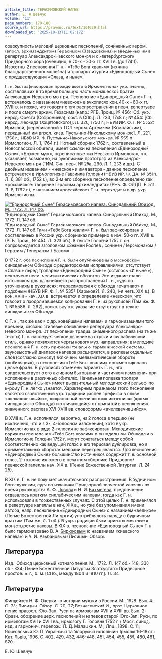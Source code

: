 ```yaml
---
article_title: ГЕРАСИМОВСКИЙ НАПЕВ
author: Е. Ю.Шевчук
volume: '11'
page_numbers: 179-180
source_url: https://pravenc.ru/text/164629.html
downloaded_at: '2025-10-13T11:02:17Z'
---
```


совокупность мелодий церковных песнопений, сочиненных иером. (впосл. архимандритом) [Герасимом (Завадовским)](<https://pravenc.ru/text/Герасимом (Завадовским).html>) и введенных им в репертуар Александро-Невского мон-ря и с.-петербургского Придворного хора (очевидно, в 20-х - 30-х гг. XVIII в. (до 1741)). Известны 2 песнопения Г. н.- «Тебе Бога хвалим» (из чина благодарственного молебна) и тропарь литургии «Единородный Сыне» с предшествующим «Слава, и ныне».

Г. н. был зафиксирован прежде всего в Ирмологионах укр. певчих, составлявших в то время большую часть монашеской братии Александро-Невского мон-ря. Песнопение «Единородный Сыне» Г. н. встречалось с названием «невское» в рукописях кон. 40-х - 60-х гг. XVIII в. и позже, что говорит о его распространении в певч. репертуаре и после смерти архим. Герасима (напр.: РГБ. Троиц. № 456: [Сб. укр. иерод. Ореста (Софрониева), сост. в СПб.]. Л. 233, 1748 г.; № 454: [Cб. иерод. Леонида (Хоцятовского)]. Л. 320, 1750 г.; НБУВ ИР. Ф. 1. № 5552: Ирмолой, [переписанный в ТСЛ иером. Артемием (Компайским), переданный им впосл. киев. Пустынно-Никольскому мон-рю]. Л. 221, 1756 г.; НБУВ ИР. Ф. Пустынно-Никольского мон-ря. № 555 п: Ирмологион. Л. 1, 1764 г.). Нотный сборник 1762 г., составленный в Новоспасской обители, имеет ссылки на песнопения «Единородный Сыне», «Блажен муж», переписанные «из Невского Ирмолога», что указывает, возможно, на рукописный протограф из Александро-Невского мон-ря (ГИМ. Син. певч. № 29а, 29б. Л. 1, 233 и др.). С двойным названием - «невское» и имя автора - данное песнопение встречается в Ирмологионе Гавриила [Головни](https://pravenc.ru/text/Головни.html) (НБУВ ИР. Ф. ДА. № 351п. Л. 6, 381 об., 1752 г.), во 2-м его сборнике песнопение определено как «российское: творение Герасима архимандрита» (РНБ. Ф. ОЛДП. F. 511. Л. 8, 1762 г.), с названием «российское» Г. н. переходит и в др. укр. Ирмологионы.

[![&quot;Единородный Сыне&quot; Герасимовского напева. Синодальный Обиход. М., 1772. Л. 147 об.](https://pravenc.ru/data/925/467/1234/i200.jpg "Кликните для увеличения картинки")](https://pravenc.ru/data/925/467/1234/i400.jpg)"Единородный Сыне" Герасимовского напева. Синодальный Обиход. М., 1772. Л. 147 об.  
"Единородный Сыне" Герасимовского напева. Синодальный Обиход. М., 1772. Л. 147 об.Гимн «Тебе Бога хвалим» Г. н. был зафиксирован в составленных в России укр. сборниках примерно в нач. 50-х гг. XVIII в. (РГБ. Троиц. № 454. Л. 323 об.). В тексте Головни 1752 г. он сопровождается заголовком «Знамен Роспев / сочинен / Iеромонахом / Герасим / Генералом / Басом».

В 1772 г. оба песнопения Г. н. были опубликованы в московском cинодальном Обиходе с редакторскими исправлениями: отсутствует «Слава:» перед тропарем «Единородный Сыне» (осталось «И ныне:»), исключено неск. мелизматических оборотов. Это издание стало источником для дальнейшего распространения Г. н., судя по уточнениям в рукописях: «герасимовская с обихода печатнаго» и подобным (НБУВ ИР. Ф. 1. № 5357 [Харьков?]. Л. 240, 1-я четв. ХIХ в.). В кон. ХVIII - нач. ХIХ в. встречается и определение «невское», что говорит о продолжавшемся копировании Г. н. из рукописей (Там же. Ф. 1. № 5586. Л. 292), поскольку это указание отсутствует в тексте синодального Обихода.

С Г. н., так же как и с др. новейшими напевами и гармонизациями того времени, связано стилевое обновление репертуара Александро-Невского мон-ря. От песнопений традиц. знаменного распева (на те же тексты) Г. н. наследует четкое деление на строки и силлабический стиль, однако появляются черты нового муз. направления: в мелодике песнопений Г. н. есть признаки тонально-гармонической системы, звуковысотный диапазон напевов расширяется, в распевы отдельных слов (согласно смыслу) включены мелизматические обороты («юбиляции»), в песнопении «Тебе Бога хвалим» орнаментированы целые фразы. В рукописях отмечены варианты Г. н., что свидетельствует о его активном бытовании и частичном изменении при исполнении в различных обителях. Начальная попевка тропаря «Единородный Сыне» имеет выразительный мелодический рельеф, по к-рому Г. н. легко узнается. Характерным признаком этого песнопения является свойственный укр. традиции распев префикса в слове «вочеловечивыйся», сохраненный почти во всех источниках (кроме синодального Обихода) и отличающийся от принятой в песнопениях знаменного распева XVI-XVIII вв. словоформы «вчеловечившийся».

В ХVIII в. Г. н. исполнялся, вероятно, на 2 голоса в терцию (не исключено, что и в 3-, 4-голосном изложении), хотя в укр. Ирмологионах в виде 2-голосия не зафиксирован. Мелодические варианты песнопения «Тебе Бога хвалим» в синодальном Обиходе и в Ирмологионе Головни 1752 г. могут сочетаться между собой соответственно как ведущий голос и его терцовая дублировка, но в орнаментальных оборотах мелодии перекрещиваются. Для песнопения «Единородный Сыне» большинство источников содержит т. н. основной голос, 2-голосие изложено в печатном сборнике Придворной певческой капеллы нач. ХIХ в. (Пение Божественной Литургии. Л. 24-25).

В ХIХ в. Г. н. не получает значительного распространения. В будничном богослужении, судя по изданиям Придворной певческой капеллы во время руководства А. Ф. [Львова](https://pravenc.ru/text/Львов.html) и Н. И. [Бахметева](https://pravenc.ru/text/Бахметева.html), предпочтение отдавалось кратким силлабическим напевам, тогда как Г. н. использовали в торжественных случаях. С этой целью Г. н. применялся в репертуаре капеллы в нач. ХIХ в., но уже без упоминания имени автора, напр. песнопение «Единородный Сыне» с названием «великое» (Пение Божественной Литургии) употреблялось наряду с будничным кратким (Там же. Л. 1 об.). В укр. традиции были приняты местные и монастырские напевы. В ХIХ в. песнопение «Единородный Сыне» Г. н. было гармонизовано В. А. [Бирюковым](https://pravenc.ru/text/Бирюковым.html) (с названием «киевского напева») и А. И. [Альбановым](https://pravenc.ru/text/Альбановым.html) (Лисицын. Обзор).

## Литература

Изд.: Обиход церковный нотнаго пения. М., 1772. Л. 147 об.- 148, 330 об.- 334; Пение Божественной Литургии Златоустаго: Придворное простое. Б. г., б. м. [СПб., между 1804 и 1810 гг.]. Л. 34.

## Литература

Финдейзен Н. Ф. Очерки по истории музыки в России. М., 1928. Вып. 4. С. 28; Лисицын. Обзор. С. 20, 27; Вознесенский И., прот. Церковное пение правосл. Юго-Зап. Руси по ирмологам ХVII и ХVIII вв. Вып. 2: Сравн. обозрение церк. песнопений и напевов старой Юго-Зап. Руси, по ирмологам ХVII и ХVIII вв., ирмологу Г. Головни 1752 г. / Моск. синод. изд. и гармонич. перелож.: Л. Д. Малашкин. М.; Лпц., 1898. С. 11; Ясиновський Ю. П. Украïнськi та бiлоруськi нотолiнiйнi Iрмолоï 16-18 ст.: Кат. Львiв, 1996. С. 402, 429, 432, 446-448, 451, 454, 455, 459, 480, 481, 570.

Е. Ю.  Шевчук
